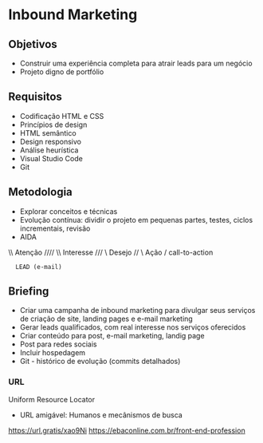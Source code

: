 # Inbound Marketing


## Objetivos
- Construir uma experiência completa para atrair leads para um negócio
- Projeto digno de portfólio

## Requisitos
- Codificação HTML e CSS
- Princípios de design
- HTML semântico
- Design responsivo
- Análise heurística
- Visual Studio Code
- Git

## Metodologia
- Explorar conceitos e técnicas
- Evolução contínua: dividir o projeto em pequenas partes, testes, ciclos incrementais, revisão
- AIDA

\\\\     Atenção     ////
  \\\   Interesse   ///
    \\    Desejo   //
      \   Ação    /            call-to-action

      LEAD (e-mail)

## Briefing
- Criar uma campanha de inbound marketing para divulgar seus serviços de criação de site, landing pages e e-mail marketing
- Gerar leads qualificados, com real interesse nos serviços oferecidos
- Criar conteúdo para post, e-mail marketing, landig page
- Post para redes sociais
- Incluir hospedagem
- Git - histórico de evolução (commits detalhados)


### URL
Uniform Resource Locator

- URL amigável: Humanos e mecânismos de busca

https://url.gratis/xao9Ni
https://ebaconline.com.br/front-end-profession